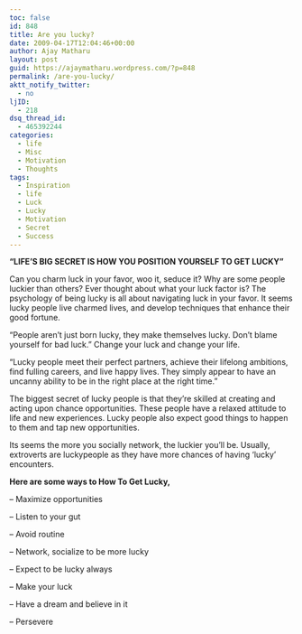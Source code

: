 ```yaml
---
toc: false
id: 848
title: Are you lucky?
date: 2009-04-17T12:04:46+00:00
author: Ajay Matharu
layout: post
guid: https://ajaymatharu.wordpress.com/?p=848
permalink: /are-you-lucky/
aktt_notify_twitter:
  - no
ljID:
  - 218
dsq_thread_id:
  - 465392244
categories:
  - life
  - Misc
  - Motivation
  - Thoughts
tags:
  - Inspiration
  - life
  - Luck
  - Lucky
  - Motivation
  - Secret
  - Success
---
```

**&#8220;LIFE&#8217;S BIG SECRET IS HOW YOU POSITION YOURSELF TO GET LUCKY&#8221;**

Can you charm luck in your favor, woo it, seduce it? Why are some people luckier than others? Ever thought about what your luck factor is? The psychology of being lucky is all about navigating luck in your favor. It seems lucky people live charmed lives, and develop techniques that enhance their good fortune.

&#8220;People aren&#8217;t just born lucky, they make themselves lucky. Don&#8217;t blame yourself for bad luck.&#8221; Change your luck and change your life.

&#8220;Lucky people meet their perfect partners, achieve their lifelong ambitions, find fulling careers, and live happy lives. They simply appear to have an uncanny ability to be in the right place at the right time.&#8221;

The biggest secret of lucky people is that they&#8217;re skilled at creating and acting upon chance opportunities. These people have a relaxed attitude to life and new experiences. Lucky people also expect good things to happen to them and tap new opportunities.

Its seems the more you socially network, the luckier you&#8217;ll be. Usually, extroverts are luckypeople as they have more chances of having &#8216;lucky&#8217; encounters.

**Here are some ways to How To Get Lucky,**

&#8211; Maximize opportunities

&#8211; Listen to your gut

&#8211; Avoid routine

&#8211; Network, socialize to be more lucky

&#8211; Expect to be lucky always

&#8211; Make your luck

&#8211; Have a dream and believe in it

&#8211; Persevere
